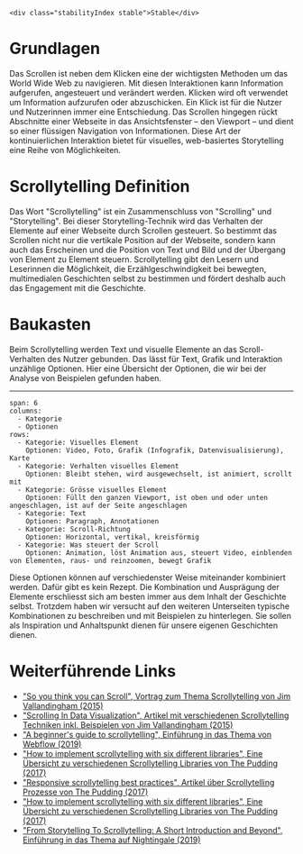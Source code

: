 ```html|span-1,no-source,plain
<div class="stabilityIndex stable">Stable</div>
```

# Grundlagen
Das Scrollen ist neben dem Klicken eine der wichtigsten Methoden um das World Wide Web zu navigieren. Mit diesen Interaktionen kann Information aufgerufen, angesteuert und verändert werden. Klicken wird oft verwendet um Information aufzurufen oder abzuschicken. Ein Klick ist für die Nutzer und Nutzerinnen immer eine Entschiedung. Das Scrollen hingegen rückt Abschnitte einer Webseite in das Ansichtsfenster – den Viewport – und dient so einer flüssigen Navigation von Informationen. Diese Art der kontinuierlichen Interaktion bietet für visuelles, web-basiertes Storytelling eine Reihe von Möglichkeiten.  

# Scrollytelling Definition
Das Wort "Scrollytelling" ist ein Zusammenschluss von "Scrolling" und "Storytelling". Bei dieser Storytelling-Technik wird das Verhalten der Elemente auf einer Webseite durch Scrollen gesteuert. So bestimmt das Scrollen nicht nur die vertikale Position auf der Webseite, sondern kann auch das Erscheinen und die Position von Text und Bild und der Übergang von Element zu Element steuern. Scrollytelling gibt den Lesern und Leserinnen die Möglichkeit, die Erzählgeschwindigkeit bei bewegten, multimedialen Geschichten selbst zu bestimmen und fördert deshalb auch das Engagement mit die Geschichte. 


# Baukasten
Beim Scrollytelling werden Text und visuelle Elemente an das Scroll-Verhalten des Nutzer gebunden. Das lässt für Text, Grafik und Interaktion unzählige Optionen. Hier eine Übersicht der Optionen, die wir bei der Analyse von Beispielen gefunden haben. 

---
```table
span: 6
columns:
  - Kategorie
  - Optionen
rows:
  - Kategorie: Visuelles Element
    Optionen: Video, Foto, Grafik (Infografik, Datenvisualisierung), Karte
  - Kategorie: Verhalten visuelles Element
    Optionen: Bleibt stehen, wird ausgewechselt, ist animiert, scrollt mit     
  - Kategorie: Grösse visuelles Element
    Optionen: Füllt den ganzen Viewport, ist oben und oder unten angeschlagen, ist auf der Seite angeschlagen
  - Kategorie: Text
    Optionen: Paragraph, Annotationen
  - Kategorie: Scroll-Richtung
    Optionen: Horizontal, vertikal, kreisförmig
  - Kategorie: Was steuert der Scroll
    Optionen: Animation, löst Animation aus, steuert Video, einblenden von Elementen, raus- und reinzoomen, bewegt Grafik 
```

Diese Optionen können auf verschiedenster Weise miteinander kombiniert werden. Dafür gibt es kein Rezept. Die Kombination und Ausprägung der Elemente erschliesst sich am besten immer aus dem Inhalt der Geschichte selbst. Trotzdem haben wir versucht auf den weiteren Unterseiten typische Kombinationen zu beschreiben und mit Beispielen zu hinterlegen. Sie sollen als Inspiration und Anhaltspunkt dienen für unsere eigenen Geschichten dienen. 

# Weiterführende Links
- ["So you think you can Scroll", Vortrag zum Thema Scrollytelling von Jim Vallandingham (2015)](https://vallandingham.me/think_you_can_scroll.html)
- ["Scrolling In Data Visualization", Artikel mit verschiedenen Scrollytelling Techniken inkl. Beispielen von Jim Vallandingham (2015)](https://vallandingham.me/scroll_talk/examples/)
- ["A beginner's guide to scrollytelling", Einführung in das Thema von Webflow (2019)](https://webflow.com/blog/scrollytelling-guide)
- ["How to implement scrollytelling with six different libraries", Eine Übersicht zu verschiedenen Scrollytelling Libraries von The Pudding (2017)](https://pudding.cool/process/how-to-implement-scrollytelling/)
- ["Responsive scrollytelling best practices", Artikel über Scrollytelling Prozesse von The Pudding (2017)](https://pudding.cool/process/responsive-scrollytelling/)
- ["How to implement scrollytelling with six different libraries", Eine Übersicht zu verschiedenen Scrollytelling Libraries von The Pudding (2017)](https://pudding.cool/process/how-to-implement-scrollytelling/)
- ["From Storytelling To Scrollytelling: A Short Introduction and Beyond", Einführung in das Thema auf Nightingale (2019)](https://medium.com/nightingale/from-storytelling-to-scrollytelling-a-short-introduction-and-beyond-fbda32066964)
